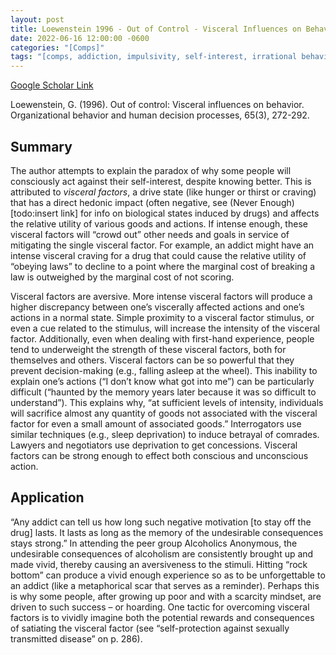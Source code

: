 ```yaml
---
layout: post
title: Loewenstein 1996 - Out of Control - Visceral Influences on Behavior
date: 2022-06-16 12:00:00 -0600
categories: "[Comps]"
tags: "[comps, addiction, impulsivity, self-interest, irrational behavior, visceral factors, hedonic, great paper]"
---
```

[Google Scholar Link](https://scholar.google.com/scholar?hl=en&as_sdt=0%2C45&q=Out+of+Control%3A+Visceral+Influences+on+Behavior&btnG=)

Loewenstein, G. (1996). Out of control: Visceral influences on behavior. Organizational behavior and human decision processes, 65(3), 272-292.

## Summary
The author attempts to explain the paradox of why some people will consciously act against their self-interest, despite knowing better.  This is attributed to _visceral factors_, a drive state (like hunger or thirst or craving) that has a direct hedonic impact (often negative, see (Never Enough)[todo:insert link] for info on biological states induced by drugs) and affects the relative utility of various goods and actions.  If intense enough, these visceral factors will “crowd out” other needs and goals in service of mitigating the single visceral factor.  For example, an addict might have an intense visceral craving for a drug that could cause the relative utility of “obeying laws” to decline to a point where the marginal cost of breaking a law is outweighed by the marginal cost of not scoring.  

Visceral factors are aversive.  More intense visceral factors will produce a higher discrepancy between one’s viscerally affected actions and one’s actions in a normal state.  Simple proximity to a visceral factor stimulus, or even a cue related to the stimulus, will increase the intensity of the visceral factor. Additionally, even when dealing with first-hand experience, people tend to underweight the strength of these visceral factors, both for themselves and others.  Visceral factors can be so powerful that they prevent decision-making (e.g., falling asleep at the wheel).  This inability to explain one’s actions (“I don’t know what got into me”) can be particularly difficult (“haunted by the memory years later because it was so difficult to understand”).  This explains why, “at sufficient levels of intensity, individuals will sacrifice almost any quantity of goods not associated with the visceral factor for even a small amount of associated goods.”  Interrogators use similar techniques (e.g., sleep deprivation) to induce betrayal of comrades.  Lawyers and negotiators use deprivation to get concessions.  Visceral factors can be strong enough to effect both conscious and unconscious action.

## Application
“Any addict can tell us how long such negative motivation [to stay off the drug] lasts. It lasts as long as the memory of the undesirable consequences stays strong.”  In attending the peer group Alcoholics Anonymous, the undesirable consequences of alcoholism are consistently brought up and made vivid, thereby causing an aversiveness to the stimuli.  Hitting “rock bottom” can produce a vivid enough experience so as to be unforgettable to an addict (like a metaphorical scar that serves as a reminder).  Perhaps this is why some people, after growing up poor and with a scarcity mindset, are driven to such success – or hoarding.  One tactic for overcoming visceral factors is to vividly imagine both the potential rewards and consequences of satiating the visceral factor (see “self-protection against sexually transmitted disease” on p. 286).
